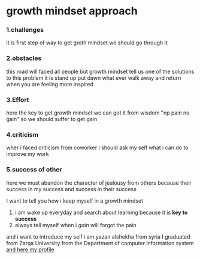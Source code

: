 # growth mindset approach
### 1.challenges
it is first step of way to get groth mindset we should go through it

### 2.obstacles
this road will faced all people but growth mindset tell us 
one of the solutions to this problem it is stand up put dawn what ever walk away and return when you are feeling more inspired

### 3.Effort
here the key to get growth mindset we can got it from wisdom "np pain no gain" so we should suffer to get gain

### 4.criticism
wher i faced criticism from coworker i should ask my self what i can do to improve my work

### 5.success of other 
here we must abandon the character of jealousy from others because
their success in my success
and success in their success

I want to tell you how i keep myself in a growth mindset
 1. i am wake up everyday and search about learning
 because it is **key to success**
 2. always tell myself when i *gain* will forgot the pain



and  i want to introduce my self 
i am yazan alshekha from syria 
I graduated from Zarqa University from the Department of computer information system
[and here my profile](https://github.com/yazan-alshekha)
